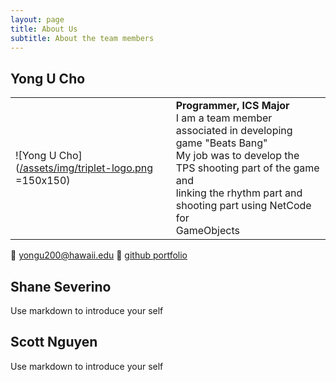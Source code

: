 ```yaml
---
layout: page
title: About Us
subtitle: About the team members
---
```


## Yong U Cho

|  |  |
|:--|:--|
|![Yong U Cho]([/assets/img/triplet-logo.png ](https://s3-media3.fl.yelpcdn.com/bphoto/cQ1Yoa75m2yUFFbY2xwuqw/348s.jpg)=150x150)|**Programmer, ICS Major** <br/>I am a team member associated in developing game "Beats Bang" <br/> My job was to develop the TPS shooting part of the game and<br/> linking the rhythm part and shooting part using NetCode for<br/> GameObjects|

:e-mail: yongu200@hawaii.edu
:page_facing_up: [github portfolio](https://yongu2000.github.io)


## Shane Severino

Use markdown to introduce your self

## Scott Nguyen

Use markdown to introduce your self
